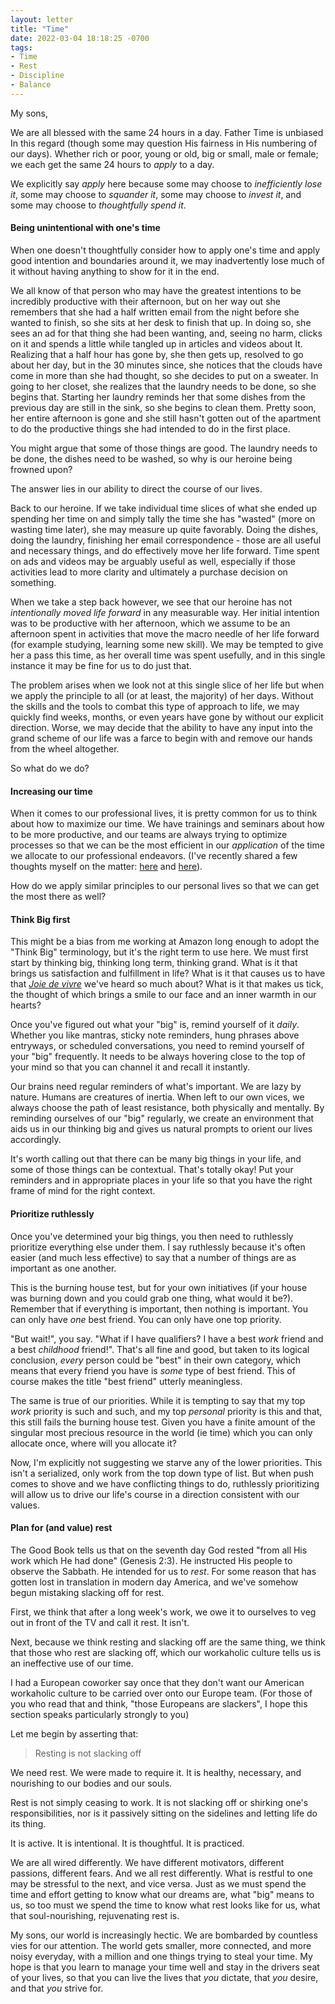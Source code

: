 ```yaml
---
layout: letter
title: "Time"
date: 2022-03-04 18:18:25 -0700
tags:
- Time
- Rest
- Discipline
- Balance
---
```

My sons,

We are all blessed with the same 24 hours in a day. Father Time is unbiased In this regard (though some may question His fairness in His numbering of our days). Whether rich or poor, young or old, big or small, male or female; we each get the same 24 hours to *apply* to a day.

We explicitly say *apply* here because some may choose to *inefficiently lose it*, some may choose to *squander it*, some may choose to *invest it*, and some may choose to *thoughtfully spend it*.

#### Being unintentional with one's time
When one doesn't thoughtfully consider how to apply one's time and apply good intention and boundaries around it, we may inadvertently lose much of it without having anything to show for it in the end.

We all know of that person who may have the greatest intentions to be incredibly productive with their afternoon, but on her way out she remembers that she had a half written email from the night before she wanted to finish, so she sits at her desk to finish that up. In doing so, she sees an ad for that thing she had been wanting, and, seeing no harm, clicks on it and spends a little while tangled up in articles and videos about It. Realizing that a half hour has gone by, she then gets up, resolved to go about her day, but in the 30 minutes since, she notices that the clouds have come in more than she had thought, so she decides to put on a sweater. In going to her closet, she realizes that the laundry needs to be done, so she begins that. Starting her laundry reminds her that some dishes from the previous day are still in the sink, so she begins to clean them. Pretty soon, her entire afternoon is gone and she still hasn't gotten out of the apartment to do the productive things she had intended to do in the first place.

You might argue that some of those things are good. The laundry needs to be done, the dishes need to be washed, so why is our heroine being frowned upon?

The answer lies in our ability to direct the course of our lives.

Back to our heroine. If we take individual time slices of what she ended up spending her time on and simply tally the time she has "wasted" (more on wasting time later), she may measure up quite favorably. Doing the dishes, doing the laundry, finishing her email correspondence - those are all useful and necessary things, and do effectively move her life forward. Time spent on ads and videos may be arguably useful as well, especially if those activities lead to more clarity and ultimately a purchase decision on something.

When we take a step back however, we see that our heroine has not *intentionally moved life forward* in any measurable way. Her initial intention was to be productive with her afternoon, which we assume to be an afternoon spent in activities that move the macro needle of her life forward (for example studying, learning some new skill). We may be tempted to give her a pass this time, as her overall time was spent usefully, and in this single instance it may be fine for us to do just that.

The problem arises when we look not at this single slice of her life but when we apply the principle to all (or at least, the majority) of her days. Without the skills and the tools to combat this type of approach to life, we may quickly find weeks, months, or even years have gone by without our explicit direction. Worse, we may decide that the ability to have any input into the grand scheme of our life was a farce to begin with and remove our hands from the wheel altogether.

So what do we do?

#### Increasing our time
When it comes to our professional lives, it is pretty common for us to think about how to maximize our time. We have trainings and seminars about how to be more productive, and our teams are always trying to optimize processes so that we can be the most efficient in our *application* of the time we allocate to our professional endeavors. (I've recently shared a few thoughts myself on the matter: [here]("https://blog.samng.me/how-we-work-1041b74306f5") and [here]("https://blog.samng.me/how-we-work-part-2-systems-4d5c8a178ddf")).

How do we apply similar principles to our personal lives so that we can get the most there as well?

#### Think Big first
This might be a bias from me working at Amazon long enough to adopt the "Think Big" terminology, but it's the right term to use here. We must first start by thinking big, thinking long term, thinking grand. What is it that brings us satisfaction and fulfillment in life? What is it that causes us to have that *[Joie de vivre]("https://medium.com/thoughts-for-my-sons/la-joie-de-vivre-523f9f45982e")* we've heard so much about? What is it that makes us tick, the thought of which brings a smile to our face and an inner warmth in our hearts?

Once you've figured out what your "big" is, remind yourself of it *daily*. Whether you like mantras, sticky note reminders, hung phrases above entryways, or scheduled conversations, you need to remind yourself of your "big" frequently. It needs to be always hovering close to the top of your mind so that you can channel it and recall it instantly.

Our brains need regular reminders of what's important. We are lazy by nature. Humans are creatures of inertia. When left to our own vices, we always choose the path of least resistance, both physically and mentally. By reminding ourselves of our "big" regularly, we create an environment that aids us in our thinking big and gives us natural prompts to orient our lives accordingly.

It's worth calling out that there can be many big things in your life, and some of those things can be contextual. That's totally okay! Put your reminders and in appropriate places in your life so that you have the right frame of mind for the right context.

#### Prioritize ruthlessly
Once you've determined your big things, you then need to ruthlessly prioritize everything else under them. I say ruthlessly because it's often easier (and much less effective) to say that a number of things are as important as one another.

This is the burning house test, but for your own initiatives (if your house was burning down and you could grab one thing, what would it be?). Remember that if everything is important, then nothing is important. You can only have *one* best friend. You can only have one top priority.

"But wait!", you say. "What if I have qualifiers? I have a best *work* friend and a best *childhood* friend!". That's all fine and good, but taken to its logical conclusion, *every* person could be "best" in their own category, which means that every friend you have is *some* type of best friend. This of course makes the title "best friend" utterly meaningless.

The same is true of our priorities. While it is tempting to say that my top *work* priority is such and such, and my top *personal* priority is this and that, this still fails the burning house test. Given you have a finite amount of the singular most precious resource in the world (ie time) which you can only allocate once, where will you allocate it?

Now, I'm explicitly not suggesting we starve any of the lower priorities. This isn't a serialized, only work from the top down type of list. But when push comes to shove and we have conflicting things to do, ruthlessly prioritizing will allow us to drive our life's course in a direction consistent with our values.

#### Plan for (and value) rest
The Good Book tells us that on the seventh day God rested "from all His work which He had done" (Genesis 2:3). He instructed His people to observe the Sabbath. He intended for us to *rest*. For some reason that has gotten lost in translation in modern day America, and we've somehow begun mistaking slacking off for rest.

First, we think that after a long week's work, we owe it to ourselves to veg out in front of the TV and call it rest. It isn't.

Next, because we think resting and slacking off are the same thing, we think that those who rest are slacking off, which our workaholic culture tells us is an ineffective use of our time.

I had a European coworker say once that they don't want our American workaholic culture to be carried over onto our Europe team. (For those of you who read that and think, "those Europeans are slackers", I hope this section speaks particularly strongly to you)

Let me begin by asserting that:
> Resting is not slacking off

We need rest. We were made to require it. It is healthy, necessary, and nourishing to our bodies and our souls.

Rest is not simply ceasing to work. It is not slacking off or shirking one's responsibilities, nor is it passively sitting on the sidelines and letting life do its thing.

It is active. It is intentional. It is thoughtful. It is practiced.

We are all wired differently. We have different motivators, different passions, different fears. And we all rest differently. What is restful to one may be stressful to the next, and vice versa. Just as we must spend the time and effort getting to know what our dreams are, what "big" means to us, so too must we spend the time to know what rest looks like for us, what that soul-nourishing, rejuvenating rest is.

My sons, our world is increasingly hectic. We are bombarded by countless vies for our attention. The world gets smaller, more connected, and more noisy everyday, with a million and one things trying to steal your time. My hope is that you learn to manage your time well and stay in the drivers seat of your lives, so that you can live the lives that *you* dictate, that *you* desire, and that *you* strive for.
